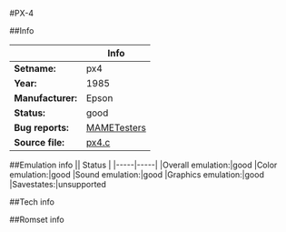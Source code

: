 #PX-4

##Info

||Info|
|-----|-----|
|**Setname:**|px4
|**Year:**|1985
|**Manufacturer:**|Epson
|**Status:**|good
|**Bug reports:**|[MAMETesters](http://mametesters.org/view_all_set.php?type=1&temporary=y&search=px4.c)
|**Source file:**|[px4.c](https://github.com/mamedev/mame/blob/master/src/mess/drivers/px4.c)

##Emulation info
|| Status |
|-----|-----|
|Overall emulation:|good
|Color emulation:|good
|Sound emulation:|good
|Graphics emulation:|good
|Savestates:|unsupported

##Tech info

##Romset info

<!--- START OF EDITED COMMENT DO NOT TOUCH TEXT ABOVE-->
